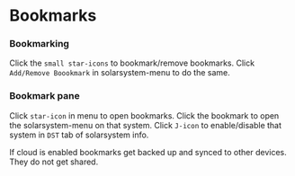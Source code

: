# Bookmarks

### Bookmarking
Click the  `small star-icons` to bookmark/remove bookmarks.
Click `Add/Remove Boookmark` in solarsystem-menu to do the same.

### Bookmark pane
Click `star-icon` in menu to open bookmarks.
Click the bookmark to open the solarsystem-menu on that system.
Click `J-icon` to enable/disable that system in `DST` tab of solarsystem info.

If cloud is enabled bookmarks get backed up and synced to other devices. They do not get shared.

<!--stackedit_data:
eyJoaXN0b3J5IjpbLTE2NjQ5MDE3ODcsNzA3MTgwMzQ5LC01OT
kxODgxNDMsMTM3MjM4Mzk3NSwtMTM5MTgxNDAyMCwtMTY5ODQ0
NTUwMF19
-->